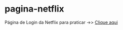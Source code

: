 # pagina-netflix
 Página de Login da Netflix para praticar 
->> <a href="https://pedroaf0nn.github.io/pagina-netflix/">Clique aqui</a>
